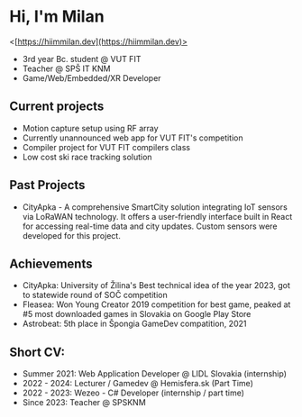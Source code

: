 
# Hi, I'm Milan
<[https://hiimmilan.dev](https://hiimmilan.dev)>
- 3rd year Bc. student @ VUT FIT
- Teacher @ SPŠ IT KNM
- Game/Web/Embedded/XR Developer

## Current projects
- Motion capture setup using RF array
- Currently unannounced web app for VUT FIT's competition
- Compiler project for VUT FIT compilers class
- Low cost ski race tracking solution

## Past Projects
- CityApka - A comprehensive SmartCity solution integrating IoT sensors via LoRaWAN technology. It offers a user-friendly interface built in React for accessing real-time data and city updates. Custom sensors were developed for this project.

## Achievements
- CityApka: University of Žilina's Best technical idea of the year 2023, got to statewide round of SOČ competition
- Fleasea: Won Young Creator 2019 competition for best game, peaked at #5 most downloaded games in Slovakia on Google Play Store
- Astrobeat: 5th place in Špongia GameDev compatition, 2021

## Short CV:
- Summer 2021: Web Application Developer @ LIDL Slovakia (internship)
- 2022 - 2024: Lecturer / Gamedev @ Hemisfera.sk (Part Time)
- 2022 - 2023: Wezeo - C# Developer (internship / part time)
- Since 2023: Teacher @ SPSKNM
